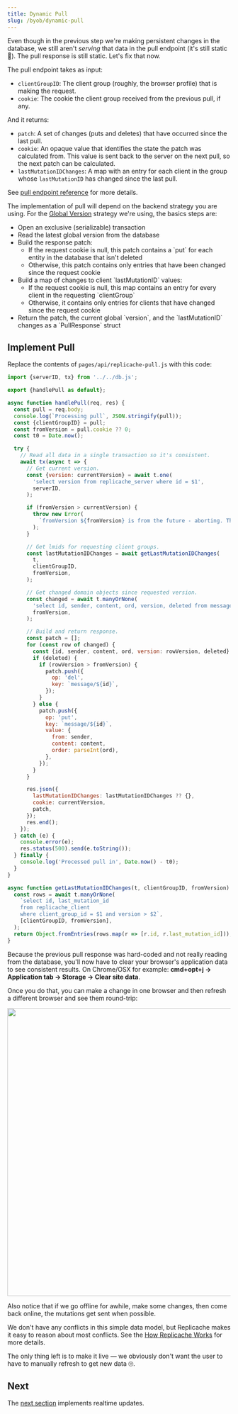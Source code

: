 ```yaml
---
title: Dynamic Pull
slug: /byob/dynamic-pull
---
```


Even though in the previous step we're making persistent changes in the database, we still aren't _serving_ that data in the pull endpoint (it's still static 🤣). The pull response is still static. Let's fix that now.

The pull endpoint takes as input:

- `clientGroupID`: The client group (roughly, the browser profile) that is making the request.
- `cookie`: The cookie the client group received from the previous pull, if any.

And it returns:

- `patch`: A set of changes (puts and deletes) that have occurred since the last pull.
- `cookie`: An opaque value that identifies the state the patch was calculated from. This value is sent back to the server on the next pull, so the next patch can be calculated.
- `lastMutationIDChanges`: A map with an entry for each client in the group whose `lastMutationID` has changed since the last pull.

See [pull endpoint reference](/reference/server-pull) for more details.

The implementation of pull will depend on the backend strategy you are using. For the [Global Version](/concepts/strategies/global-version) strategy we're using, the basics steps are:

<ul>
  <li>Open an exclusive (serializable) transaction</li>
  <li>Read the latest global version from the database</li>
  <li>Build the response patch:
    <ul>
      <li>If the request cookie is null, this patch contains a `put` for each entity in the database that isn't deleted</li>
      <li>Otherwise, this patch contains only entries that have been changed since the request cookie</li>
    </ul>
  </li>
  <li>Build a map of changes to client `lastMutationID` values:
    <ul>
      <li>If the request cookie is null, this map contains an entry for every client in the requesting `clientGroup`</li>
      <li>Otherwise, it contains only entries for clients that have changed since the request cookie</li>
    </ul>
  </li>
  <li>Return the patch, the current global `version`, and the `lastMutationID` changes as a `PullResponse` struct</li>
</ul>

## Implement Pull

Replace the contents of `pages/api/replicache-pull.js` with this code:

```js
import {serverID, tx} from '../../db.js';

export {handlePull as default};

async function handlePull(req, res) {
  const pull = req.body;
  console.log(`Processing pull`, JSON.stringify(pull));
  const {clientGroupID} = pull;
  const fromVersion = pull.cookie ?? 0;
  const t0 = Date.now();

  try {
    // Read all data in a single transaction so it's consistent.
    await tx(async t => {
      // Get current version.
      const {version: currentVersion} = await t.one(
        'select version from replicache_server where id = $1',
        serverID,
      );

      if (fromVersion > currentVersion) {
        throw new Error(
          `fromVersion ${fromVersion} is from the future - aborting. This can happen in development if the server restarts. In that case, clear appliation data in browser and refresh.`,
        );
      }

      // Get lmids for requesting client groups.
      const lastMutationIDChanges = await getLastMutationIDChanges(
        t,
        clientGroupID,
        fromVersion,
      );

      // Get changed domain objects since requested version.
      const changed = await t.manyOrNone(
        'select id, sender, content, ord, version, deleted from message where version > $1',
        fromVersion,
      );

      // Build and return response.
      const patch = [];
      for (const row of changed) {
        const {id, sender, content, ord, version: rowVersion, deleted} = row;
        if (deleted) {
          if (rowVersion > fromVersion) {
            patch.push({
              op: 'del',
              key: `message/${id}`,
            });
          }
        } else {
          patch.push({
            op: 'put',
            key: `message/${id}`,
            value: {
              from: sender,
              content: content,
              order: parseInt(ord),
            },
          });
        }
      }

      res.json({
        lastMutationIDChanges: lastMutationIDChanges ?? {},
        cookie: currentVersion,
        patch,
      });
      res.end();
    });
  } catch (e) {
    console.error(e);
    res.status(500).send(e.toString());
  } finally {
    console.log('Processed pull in', Date.now() - t0);
  }
}

async function getLastMutationIDChanges(t, clientGroupID, fromVersion) {
  const rows = await t.manyOrNone(
    `select id, last_mutation_id
    from replicache_client
    where client_group_id = $1 and version > $2`,
    [clientGroupID, fromVersion],
  );
  return Object.fromEntries(rows.map(r => [r.id, r.last_mutation_id]));
}
```

Because the previous pull response was hard-coded and not really reading from the database, you'll now have to clear your browser's application data to see consistent results. On Chrome/OSX for example: **cmd+opt+j → Application tab -> Storage -> Clear site data**.

Once you do that, you can make a change in one browser and then refresh a different browser and see them round-trip:

<p class="text--center">
  <img src="/img/setup/manual-sync.webp" width="650"/>
</p>

Also notice that if we go offline for awhile, make some changes, then come back online, the mutations get sent when possible.

We don't have any conflicts in this simple data model, but Replicache makes it easy to reason about most conflicts. See the [How Replicache Works](/concepts/how-it-works) for more details.

The only thing left is to make it live — we obviously don't want the user to have to manually refresh to get new data 🙄.

## Next

The [next section](./poke.md) implements realtime updates.
